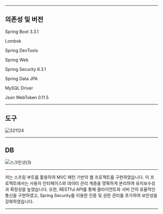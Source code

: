 ----------
 의존성 및 버전
----------

Spring Boot 3.3.1

Lombok

Spring DevTools

Spring Web

Spring Security 6.3.1

Spring Data JPA

MySQL Driver

Json WebToken 0.11.5

----------
도구
----------
![321124](https://github.com/user-attachments/assets/05faaf32-c6b0-4af6-9b20-2a94d9b346af)


----------
DB
----------

![스크린샷(3)](https://github.com/user-attachments/assets/3410445b-e4b8-430f-8072-21cf5a1e3112)


----------

저는 스프링 부트를 활용하여 MVC 패턴 기반의 웹 프로젝트를 구현하였습니다. 이 프로젝트에서는 사용자 인터페이스와 데이터 관리 계층을 명확하게 분리하여 유지보수성과 확장성을 높였습니다. 또한, RESTful API를 통해 클라이언트와 서버 간의 효율적인 통신을 구현하였고, Spring Security를 이용한 인증 및 권한 관리를 추가하여 보안성을 강화하였습니다.


----------

